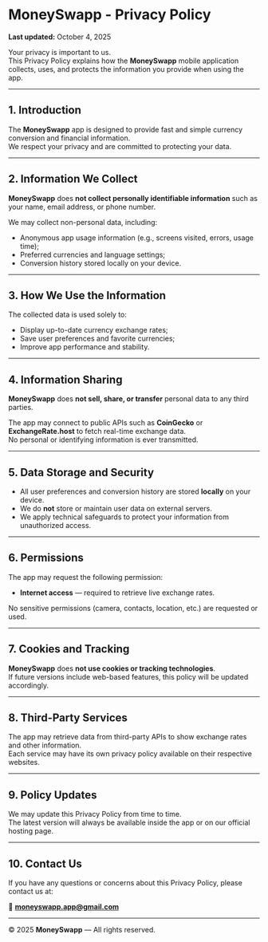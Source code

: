 # MoneySwapp - Privacy Policy

**Last updated:** October 4, 2025

Your privacy is important to us.  
This Privacy Policy explains how the **MoneySwapp** mobile application collects, uses, and protects the information you provide when using the app.

---

## 1. Introduction
The **MoneySwapp** app is designed to provide fast and simple currency conversion and financial information.  
We respect your privacy and are committed to protecting your data.

---

## 2. Information We Collect
**MoneySwapp** does **not collect personally identifiable information** such as your name, email address, or phone number.

We may collect non-personal data, including:

- Anonymous app usage information (e.g., screens visited, errors, usage time);
- Preferred currencies and language settings;
- Conversion history stored locally on your device.

---

## 3. How We Use the Information
The collected data is used solely to:

- Display up-to-date currency exchange rates;
- Save user preferences and favorite currencies;
- Improve app performance and stability.

---

## 4. Information Sharing
**MoneySwapp** does **not sell, share, or transfer** personal data to any third parties.

The app may connect to public APIs such as **CoinGecko** or **ExchangeRate.host** to fetch real-time exchange data.  
No personal or identifying information is ever transmitted.

---

## 5. Data Storage and Security
- All user preferences and conversion history are stored **locally** on your device.  
- We do **not** store or maintain user data on external servers.  
- We apply technical safeguards to protect your information from unauthorized access.

---

## 6. Permissions
The app may request the following permission:

- **Internet access** — required to retrieve live exchange rates.

No sensitive permissions (camera, contacts, location, etc.) are requested or used.

---

## 7. Cookies and Tracking
**MoneySwapp** does **not use cookies or tracking technologies**.  
If future versions include web-based features, this policy will be updated accordingly.

---

## 8. Third-Party Services
The app may retrieve data from third-party APIs to show exchange rates and other information.  
Each service may have its own privacy policy available on their respective websites.

---

## 9. Policy Updates
We may update this Privacy Policy from time to time.  
The latest version will always be available inside the app or on our official hosting page.

---

## 10. Contact Us
If you have any questions or concerns about this Privacy Policy, please contact us at:

📩 **moneyswapp.app@gmail.com**

---

© 2025 **MoneySwapp** — All rights reserved.
